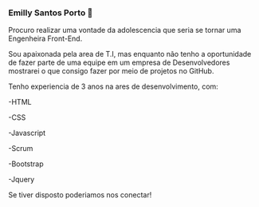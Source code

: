 ### Emilly Santos Porto 👋

Procuro realizar uma vontade da adolescencia que seria se tornar uma Engenheira Front-End.

Sou apaixonada pela area de T.I, mas enquanto não tenho a oportunidade de fazer parte de uma equipe em um empresa
de Desenvolvedores mostrarei o que consigo fazer por meio de projetos no GitHub.

Tenho experiencia de 3 anos na ares de desenvolvimento, com:

-HTML

-CSS

-Javascript

-Scrum

-Bootstrap

-Jquery

Se tiver disposto poderiamos nos conectar!
